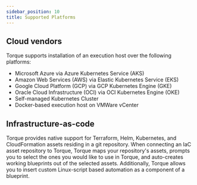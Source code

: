 ```yaml
---
sidebar_position: 10
title: Supported Platforms
---
```


## Cloud vendors
Torque supports installation of an execution host over the following platforms:

* Microsoft Azure via Azure Kubernetes Service (AKS) 
* Amazon Web Services (AWS) via Elastic Kubernetes Service (EKS)
* Google Cloud Platform (GCP) via GCP Kubernetes Engine (GKE)
* Oracle Cloud Infrastructure (OCI) via OCI Kubernetes Engine (OKE)
* Self-managed Kubernetes Cluster
* Docker-based execution host on VMWare vCenter

## Infrastructure-as-code
Torque provides native support for Terraform, Helm, Kubernetes, and CloudFormation assets residing in a git repository. When connecting an IaC asset repository to Torque, Torque maps your repository's assets, prompts you to select the ones you would like to use in Torque, and auto-creates working blueprints out of the selected assets. Additionally, Torque allows you to insert custom Linux-script based automation as a component of a blueprint.